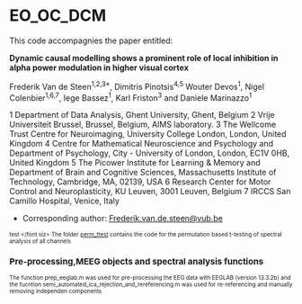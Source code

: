 # EO_OC_DCM
This code accompagnies the paper entitled:

**Dynamic causal modelling shows a prominent role of local inhibition in alpha power modulation in higher visual cortex**

Frederik Van de Steen<sup>1,2,3*</sup>, Dimitris Pinotsis<sup>4,5</sup> Wouter Devos<sup>1</sup>, Nigel Colenbier<sup>1,6,7</sup>, Iege Bassez<sup>1</sup>, Karl Friston<sup>3</sup> and Daniele Marinazzo<sup>1</sup>

1 Department of Data Analysis, Ghent University, Ghent, Belgium
2 Vrije Universiteit Brussel, Brussel, Belgium, AIMS laboratory. 
3 The Wellcome Trust Centre for Neuroimaging, University College London, London, United Kingdom
4 Centre for Mathematical Neuroscience and Psychology and Department of Psychology, City - University of London, London, EC1V 0HB, United Kingdom
5 The Picower Institute for Learning & Memory and Department of Brain and Cognitive Sciences, Massachusetts Institute of Technology, Cambridge, MA, 02139, USA
6 Research Center for Motor Control and Neuroplasticity, KU Leuven, 3001 Leuven, Belgium
7 IRCCS San Camillo Hospital, Venice, Italy
* Corresponding author: Frederik.van.de.steen@vub.be

 <font size="1"> test </font siz> 
The folder [perm_ttest](https://github.com/Frederikvdsteen/EO_OC_DCM/tree/main/perm_ttest) contains the code for the 
permutation based t-testing of spectral analysis of all channels

## Pre-processing,MEEG objects and spectral analysis functions
The function prep_eeglab.m was used for pre-processing the EEG data with EEGLAB (version 13.3.2b)
and the fucntion semi_automated_ica_rejection_and_rereferencing.m was used for re-referencing and manually removing independen components

